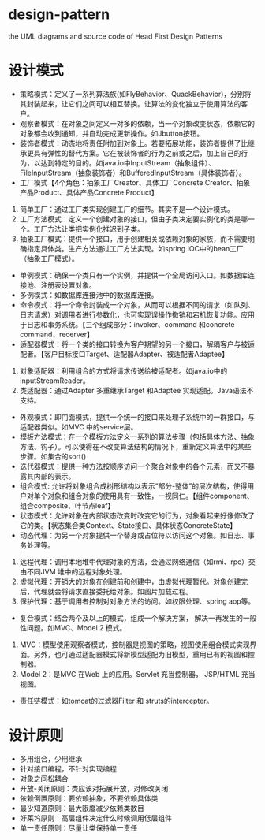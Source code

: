# design-pattern
the UML diagrams and source code of Head First Design Patterns

# 设计模式
- 策略模式：定义了一系列算法族(如FlyBehavior、QuackBehavior)，分别将其封装起来，让它们之间可以相互替换。让算法的变化独立于使用算法的客户。
- 观察者模式：在对象之间定义一对多的依赖，当一个对象改变状态，依赖它的对象都会收到通知，并自动完成更新操作。如Jbutton按钮。
- 装饰者模式：动态地将责任附加到对象上。若要拓展功能，装饰者提供了比继承更具有弹性的替代方案。它在被装饰者的行为之前或之后，加上自己的行为，以达到特定的目的。如java.io中InputStream（抽象组件）、FileInputStream（抽象装饰者）和BufferedInputStream（具体装饰者）。
- 工厂模式【4个角色：抽象工厂Creator、具体工厂Concrete Creator、抽象产品Product、具体产品Concrete Product】
1. 简单工厂：通过工厂类实现创建工厂的细节。其实不是一个设计模式。
2. 工厂方法模式：定义一个创建对象的接口，但由子类决定要实例化的类是哪一个。工厂方法让类把实例化推迟到子类。
2. 抽象工厂模式：提供一个接口，用于创建相关或依赖对象的家族，而不需要明确指定具体类。生产方法通过工厂方法实现。如spring IOC中的bean工厂（抽象工厂模式）。
- 单例模式：确保一个类只有一个实例，并提供一个全局访问入口。如数据库连接池、注册表设置对象。
- 多例模式：如数据库连接池中的数据库连接。
- 命令模式：将一个命令封装成一个对象，从而可以根据不同的请求（如队列、日志请求）对调用者进行参数化，也可实现误操作撤销和宕机恢复功能。应用于日志和事务系统。【三个组成部分：invoker、command 和concrete command、recerver】
- 适配器模式：将一个类的接口转换为客户期望的另一个接口，解耦客户与被适配者。【客户目标接口Target、适配器Adapter、被适配者Adaptee】
1. 对象适配器：利用组合的方式将请求传送给被适配者。如java.io中的inputStreamReader。
2. 类适配器：通过Adapter 多重继承Target 和Adaptee 实现适配。Java语法不支持。
- 外观模式：即门面模式，提供一个统一的接口来处理子系统中的一群接口，与适配器类似。如MVC 中的service层。
- 模板方法模式：在一个模板方法定义一系列的算法步骤（包括具体方法、抽象方法、钩子）。可以使得在不改变算法结构的情况下，重新定义算法中的某些步骤。如集合的sort()
- 迭代器模式：提供一种方法按顺序访问一个聚合对象中的各个元素，而又不暴露其内部的表示。
- 组合模式: 允许将对象组合成树形结构以表示“部分-整体”的层次结构，使得用户对单个对象和组合对象的使用具有一致性，一视同仁。【组件component、组合composite、叶节点leaf】
- 状态模式：允许对象在内部状态改变时改变它的行为，对象看起来好像修改了它的类。【状态集合类Context、State接口、具体状态ConcreteState】
- 动态代理：为另一个对象提供一个替身或占位符以访问这个对象。如日志、事务处理等。
1. 远程代理：调用本地堆中代理对象的方法，会通过网络通信（如rmi、rpc）交由不同JVM 堆中的远程对象处理。
2. 虚拟代理：开销大的对象在创建前和创建中，由虚拟代理暂代。对象创建完后，代理就会将请求直接委托给对象。如图片加载过程。
3. 保护代理：基于调用者控制对对象方法的访问。如权限处理、spring aop等。
- 复合模式：结合两个及以上的模式，组成一个解决方案， 解决一再发生的一般性问题。如MVC、Model 2 模式。
1. MVC：模型使用观察者模式，控制器是视图的策略，视图使用组合模式实现界面。另外，也可通过适配器模式将新模型适配为旧模型，重用已有的视图和控制器。
2. Model 2：是MVC 在Web 上的应用。Servlet 充当控制器， JSP/HTML 充当视图。
- 责任链模式：如tomcat的过滤器Filter 和 struts的intercepter。

# 设计原则
- 多用组合，少用继承
- 针对接口编程，不针对实现编程
- 对象之间松耦合
- 开放-关闭原则：类应该对拓展开放，对修改关闭
- 依赖倒置原则：要依赖抽象，不要依赖具体类
- 最少知道原则：最大限度减少依赖类数目
- 好莱坞原则：高层组件决定什么时候调用低层组件
- 单一责任原则：尽量让类保持单一责任
